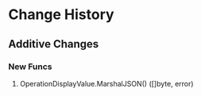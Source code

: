 # Change History

## Additive Changes

### New Funcs

1. OperationDisplayValue.MarshalJSON() ([]byte, error)
